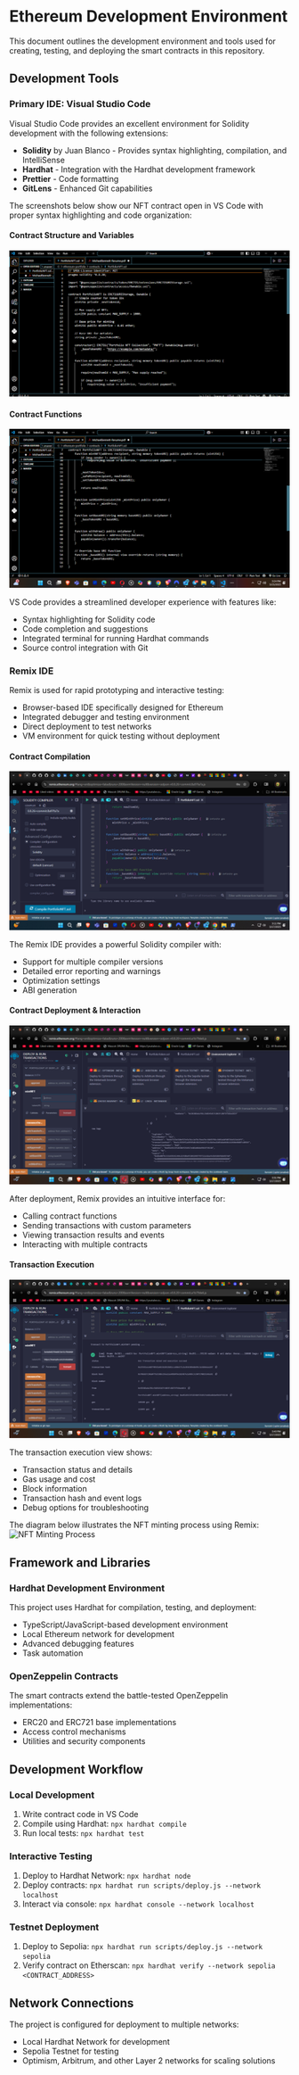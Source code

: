 # Ethereum Development Environment

This document outlines the development environment and tools used for creating, testing, and deploying the smart contracts in this repository.

## Development Tools

### Primary IDE: Visual Studio Code

Visual Studio Code provides an excellent environment for Solidity development with the following extensions:
- **Solidity** by Juan Blanco - Provides syntax highlighting, compilation, and IntelliSense
- **Hardhat** - Integration with the Hardhat development framework
- **Prettier** - Code formatting
- **GitLens** - Enhanced Git capabilities

The screenshots below show our NFT contract open in VS Code with proper syntax highlighting and code organization:

#### Contract Structure and Variables
![VS Code showing NFT contract structure](images/vscode-nft-top.png)

#### Contract Functions
![VS Code showing NFT contract functions](images/vscode-nft-functions.png)

VS Code provides a streamlined developer experience with features like:
- Syntax highlighting for Solidity code
- Code completion and suggestions
- Integrated terminal for running Hardhat commands
- Source control integration with Git

### Remix IDE

Remix is used for rapid prototyping and interactive testing:
- Browser-based IDE specifically designed for Ethereum
- Integrated debugger and testing environment
- Direct deployment to test networks
- VM environment for quick testing without deployment

#### Contract Compilation
![Remix IDE Compilation](images/remix-compile.png)

The Remix IDE provides a powerful Solidity compiler with:
- Support for multiple compiler versions
- Detailed error reporting and warnings
- Optimization settings
- ABI generation

#### Contract Deployment & Interaction
![Remix IDE Deployment](images/remix-deploy.png)

After deployment, Remix provides an intuitive interface for:
- Calling contract functions
- Sending transactions with custom parameters
- Viewing transaction results and events
- Interacting with multiple contracts

#### Transaction Execution
![Remix Transaction Execution](images/remix-transaction.png)

The transaction execution view shows:
- Transaction status and details
- Gas usage and cost
- Block information
- Transaction hash and event logs
- Debug options for troubleshooting

The diagram below illustrates the NFT minting process using Remix:
![NFT Minting Process](images/remix-nft-minting.svg)

## Framework and Libraries

### Hardhat Development Environment

This project uses Hardhat for compilation, testing, and deployment:
- TypeScript/JavaScript-based development environment
- Local Ethereum network for development
- Advanced debugging features
- Task automation

### OpenZeppelin Contracts

The smart contracts extend the battle-tested OpenZeppelin implementations:
- ERC20 and ERC721 base implementations
- Access control mechanisms
- Utilities and security components

## Development Workflow

### Local Development
1. Write contract code in VS Code
2. Compile using Hardhat: `npx hardhat compile`
3. Run local tests: `npx hardhat test`

### Interactive Testing
1. Deploy to Hardhat Network: `npx hardhat node`
2. Deploy contracts: `npx hardhat run scripts/deploy.js --network localhost`
3. Interact via console: `npx hardhat console --network localhost`

### Testnet Deployment
1. Deploy to Sepolia: `npx hardhat run scripts/deploy.js --network sepolia`
2. Verify contract on Etherscan: `npx hardhat verify --network sepolia <CONTRACT_ADDRESS>`

## Network Connections

The project is configured for deployment to multiple networks:
- Local Hardhat Network for development
- Sepolia Testnet for testing
- Optimism, Arbitrum, and other Layer 2 networks for scaling solutions